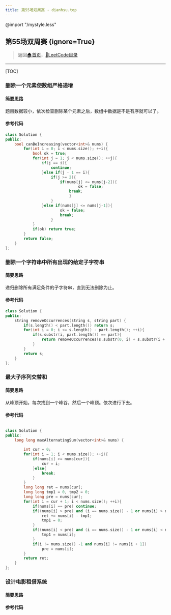 ```yaml
---
title: 第55场双周赛 - dianhsu.top
---
```

@import "/mystyle.less"

## 第55场双周赛 {ignore=True}
> 返回[:house:首页](../../../index.html)，[:rocket:LeetCode目录](../../index.html)

---

[TOC]

### 删除一个元素使数组严格递增

#### 简要思路

题目数据较小，依次检查删除某个元素之后，数组中数据是不是有序就可以了。

#### 参考代码

```cpp
class Solution {
public:
    bool canBeIncreasing(vector<int>& nums) {
        for(int i = 0; i < nums.size(); ++i){
            bool ok = true;
            for(int j = 1; j < nums.size(); ++j){
                if(j == i){
                    continue;
                }else if(j - 1 == i){
                    if(j >= 2){
                        if(nums[j] <= nums[j-2]){
                                ok = false;
                            break;
                            }
                    }
                }else if(nums[j] <= nums[j-1]){
                        ok = false;
                        break;
                    }
            }
            if(ok) return true;
        }
        return false;
    }
};
```


### 删除一个字符串中所有出现的给定子字符串

#### 简要思路

递归删除所有满足条件的子字符串，直到无法删除为止。

#### 参考代码

```cpp
class Solution {
public:
    string removeOccurrences(string s, string part) {
        if(s.length() < part.length()) return s;
        for(int i = 0; i <= s.length() - part.length(); ++i){
            if(s.substr(i, part.length()) == part){
                return removeOccurrences(s.substr(0, i) + s.substr(i + part.length()), part);
            }
        }
        return s;
    }
};
```


### 最大子序列交替和

#### 简要思路

从峰顶开始，每次找到一个峰谷，然后一个峰顶。依次进行下去。

#### 参考代码

```cpp

class Solution {
public:
    long long maxAlternatingSum(vector<int>& nums) {
        
        int cur = 0;
        for(int i = 1; i < nums.size(); ++i){
            if(nums[i] >= nums[cur]){
                cur = i;
            }else{
                break;
            }
        }
        long long ret = nums[cur];
        long long tmp1 = 0, tmp2 = 0;
        long long pre = nums[cur];
        for(int i = cur + 1; i < nums.size(); ++i){
            if(nums[i] == pre) continue;
            if((nums[i] > pre) and (i == nums.size() - 1 or nums[i] > nums[i + 1])){
                ret += nums[i] - tmp1;
                tmp1 = 0;
            }
            if((nums[i] < pre) and (i == nums.size() - 1 or nums[i] < nums[i + 1])){
                tmp1 = nums[i];
            }
            if(i != nums.size() -1 and nums[i] != nums[i + 1])
                pre = nums[i];
        }
        return ret;
    }
};
```

### 设计电影租借系统

#### 简要思路

#### 参考代码